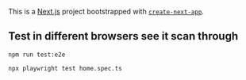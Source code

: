 This is a [Next.js](https://nextjs.org/) project bootstrapped with [`create-next-app`](https://github.com/vercel/next.js/tree/canary/packages/create-next-app).

## Test in different browsers see it scan through
```
npm run test:e2e
```
```
npx playwright test home.spec.ts 
```
